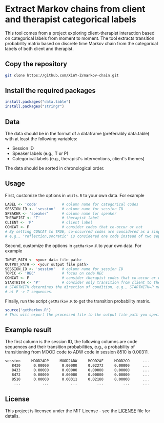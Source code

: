 # Extract Markov chains from client and therapist categorical labels
This tool comes from a project exploring client-therapist interaction based on 
categorical labels from moment to moment. The tool extracts transition
probability matrix based on discrete time Markov chain from the categorical labels 
of both client and therapist. 

## Copy the repository
```bash
git clone https://github.com/XinY-Z/markov-chain.git
```

## Install the required packages
```R
install.packages("data.table")
install.packages("stringr")
```

## Data
The data should be in the format of a dataframe (preferrably data.table) 
with at least the following variables:  

- Session ID
- Speaker labels (e.g., T or P)
- Categorical labels (e.g., therapist's interventions, client's themes)  

The data should be sorted in chronological order.

## Usage
First, customize the options in `utils.R` to your own data. For example
```R
LABEL <- 'code'           # column name for categorical codes
SESSION_ID <- 'session'   # column name for session ID
SPEAKER <- 'speaker'      # column name for speaker
THERAPIST <- 'T'          # therapist label
CLIENT <- 'P'             # client label
CONCAT <- F               # consider codes that co-occur or not
# By setting CONCAT to TRUE, co-occurred codes are considered as a single code, 
# e.g., 'reflection,socratic' is considered one code instead of two separate codes.
```

Second, customize the options in `getMarkov.R` to your own data. For example
```R
INPUT_PATH <- <your data file path>
OUTPUT_PATH <- <your output file path>
SESSION_ID <- 'session'   # column name for session ID
TOPIC <- 'REC'            # focus on code REC
CONCAT <- F               # consider therapist codes that co-occur or not
STARTWITH <- 'P'          # consider only transition from client to therapist
# STARTWITH determines the direction of condition, e.g., STARTWITH=P means looking 
# at P -> T sequences.
```

Finally, run the script `getMarkov.R` to get the transition probability matrix.
```R
source('getMarkov.R')
# This will export the processed file to the output file path you specified.
```

## Example result
The first column is the session ID, the following columns are code sequences and their
transition probabilities, e.g., a probability of transitioning from MOOD code to ADW code
in session 8510 is 0.00311.
```txt
session     MOOD2ADP     MOOD2ADW     MOOD2AF     MOOD2CO      ...
   8430      0.00000      0.00000     0.02272     0.00000      ...
   8433      0.00000      0.00000     0.00000     0.00000      ...
   8472      0.00000      0.00000     0.00000     0.00000      ...
   8510      0.00000      0.00311     0.02180     0.00000      ...
    ...          ...          ...         ...         ...      ...
```

## License
This project is licensed under the MIT License - see the [LICENSE](LICENSE) file for details.
